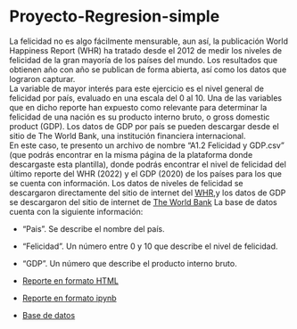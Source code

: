 # Proyecto-Regresion-simple
La felicidad no es algo fácilmente mensurable, aun así, la publicación World Happiness Report 
(WHR) ha tratado desde el 2012 de medir los niveles de felicidad de la gran mayoría de los países 
del mundo. Los resultados que obtienen año con año se publican de forma abierta, así como los 
datos que lograron capturar.  
La variable de mayor interés para este ejercicio es el nivel general de felicidad por país, evaluado 
en una escala del 0 al 10. Una de las variables que en dicho reporte han expuesto como relevante 
para determinar la felicidad de una nación es su producto interno bruto, o gross domestic product 
(GDP). Los datos de GDP por país se pueden descargar desde el sitio de The World Bank, una 
institución financiera internacional.  
En este caso, te presento un archivo de nombre “A1.2 Felicidad y GDP.csv” (que podrás 
encontrar en la misma página de la plataforma donde descargaste esta plantilla), donde podrás 
encontrar el nivel de felicidad del último reporte del WHR (2022) y el GDP (2020) de los países 
para los que se cuenta con información. Los datos de niveles de felicidad se descargaron 
directamente del sitio de internet del [WHR](https://worldhappiness.report/ed/2022/#appendices-and-data),y los datos de GDP se descargaron del sitio de 
internet de [The World Bank](https://data.worldbank.org/indicator/NY.GDP.MKTP.CD)
La base de datos cuenta con la siguiente información: 
- “Pais”. Se describe el nombre del país. 
- “Felicidad”. Un número entre 0 y 10 que describe el nivel de felicidad. 
- “GDP”. Un número que describe el producto interno bruto.
  

- [Reporte en formato HTML](A1.2%641675.htmll)
- [Reporte en formato ipynb](A1.2%641675.ipynb)
- [Base de datos](Felicidad%y%GDP.csv)
